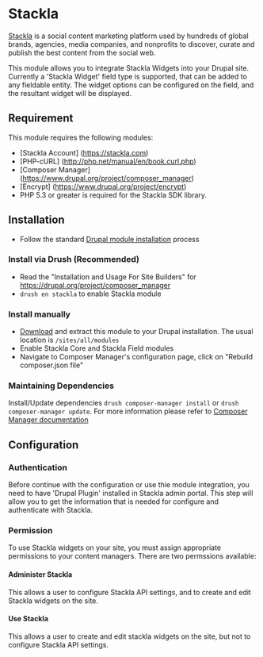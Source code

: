 # Stackla

[Stackla](https://stackla.com) is a social content marketing platform used by hundreds of global brands, 
agencies, media companies, and nonprofits to discover, curate and publish the best 
content from the social web.

This module allows you to integrate Stackla Widgets into your Drupal site.
Currently a 'Stackla Widget' field type is supported, that can be added to any
fieldable entity. The widget options can be configured on the field, and the
resultant widget will be displayed.

## Requirement

This module requires the following modules:

* [Stackla Account] (https://stackla.com)
* [PHP-cURL] (http://php.net/manual/en/book.curl.php)
* [Composer Manager] (https://www.drupal.org/project/composer_manager)
* [Encrypt] (https://www.drupal.org/project/encrypt)
* PHP 5.3 or greater is required for the Stackla SDK library.

## Installation

* Follow the standard [Drupal module installation](https://drupal.org/documentation/install/modules-themes)
  process

### Install via Drush (Recommended)

* Read the "Installation and Usage For Site Builders" for https://drupal.org/project/composer_manager
* `drush en stackla` to enable Stackla module 

### Install manually

* [Download](http://drupal.org/project/stackla) and extract this module to your Drupal installation. The usual location is `/sites/all/modules`
* Enable Stackla Core and Stackla Field modules
* Navigate to Composer Manager's configuration page, click on "Rebuild composer.json file"

### Maintaining Dependencies

Install/Update dependencies `drush composer-manager install` or `drush composer-manager update`. 
For more information please refer to [Composer Manager documentation](https://www.drupal.org/node/2405807)

## Configuration

### Authentication

Before continue with the configuration or use thie module integration, you need to 
have 'Drupal Plugin' installed in Stackla admin portal. This step will allow you
to get the information that is needed for configure and authenticate with Stackla.

### Permission

To use Stackla widgets on your site, you must assign appropriate permissions to
your content managers. There are two permssions available:

#### Administer Stackla

This allows a user to configure Stackla API settings, and to create and edit
Stackla widgets on the site.

#### Use Stackla

This allows a user to create and edit stackla widgets on the site, but not to
configure Stackla API settings.

